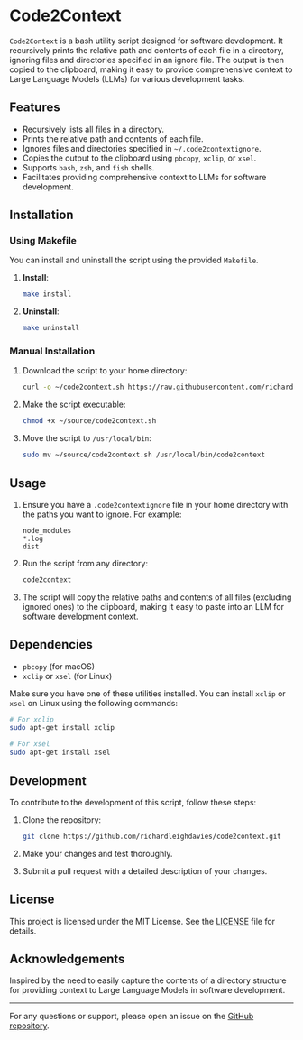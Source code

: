 # Code2Context

`Code2Context` is a bash utility script designed for software development. It recursively prints the relative path and contents of each file in a directory, ignoring files and directories specified in an ignore file. The output is then copied to the clipboard, making it easy to provide comprehensive context to Large Language Models (LLMs) for various development tasks.

## Features

- Recursively lists all files in a directory.
- Prints the relative path and contents of each file.
- Ignores files and directories specified in `~/.code2contextignore`.
- Copies the output to the clipboard using `pbcopy`, `xclip`, or `xsel`.
- Supports `bash`, `zsh`, and `fish` shells.
- Facilitates providing comprehensive context to LLMs for software development.

## Installation

### Using Makefile

You can install and uninstall the script using the provided `Makefile`.

1. **Install**:
    ```sh
    make install
    ```

2. **Uninstall**:
    ```sh
    make uninstall
    ```

### Manual Installation

1. Download the script to your home directory:
    ```sh
    curl -o ~/code2context.sh https://raw.githubusercontent.com/richardleighdavies/code2context/main/code2context.sh
    ```

2. Make the script executable:
    ```sh
    chmod +x ~/source/code2context.sh
    ```

3. Move the script to `/usr/local/bin`:
    ```sh
    sudo mv ~/source/code2context.sh /usr/local/bin/code2context
    ```

## Usage

1. Ensure you have a `.code2contextignore` file in your home directory with the paths you want to ignore. For example:
    ```text
    node_modules
    *.log
    dist
    ```

2. Run the script from any directory:
    ```sh
    code2context
    ```

3. The script will copy the relative paths and contents of all files (excluding ignored ones) to the clipboard, making it easy to paste into an LLM for software development context.

## Dependencies

- `pbcopy` (for macOS)
- `xclip` or `xsel` (for Linux)

Make sure you have one of these utilities installed. You can install `xclip` or `xsel` on Linux using the following commands:

```sh
# For xclip
sudo apt-get install xclip

# For xsel
sudo apt-get install xsel
```

## Development

To contribute to the development of this script, follow these steps:

1. Clone the repository:
    ```sh
    git clone https://github.com/richardleighdavies/code2context.git
    ```

2. Make your changes and test thoroughly.

3. Submit a pull request with a detailed description of your changes.

## License

This project is licensed under the MIT License. See the [LICENSE](LICENSE) file for details.

## Acknowledgements

Inspired by the need to easily capture the contents of a directory structure for providing context to Large Language Models in software development.

---

For any questions or support, please open an issue on the [GitHub repository](https://github.com/richardleighdavies/code2context/issues).
